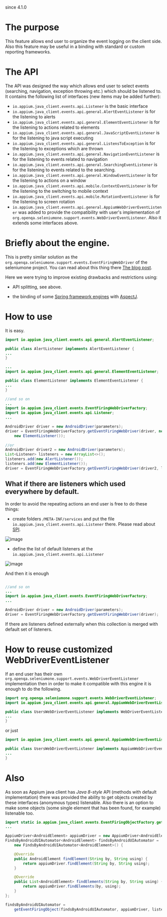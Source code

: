 since 4.1.0

# The purpose

This feature allows end user to organize the event logging on the client side. Also this feature may be useful in a binding with standard or custom reporting
frameworks. 
  
  
# The API

The API was designed the way which allows end user to select events (searching, navigation, exception throwing etc.) which should be listened to. It contains 
the following list of interfaces (new items may be added further): 

- `io.appium.java_client.events.api.Listener` is the basic interface
- `io.appium.java_client.events.api.general.AlertEventListener` is for the listening to alerts
- `io.appium.java_client.events.api.general.ElementEventListener` is for the listening to actions related to elements
- `io.appium.java_client.events.api.general.JavaScriptEventListener` is for the listening to java script executing
- `io.appium.java_client.events.api.general.ListensToException` is for the listening to exceptions which are thrown
- `io.appium.java_client.events.api.general.NavigationEventListener` is for the listening to events related to navigation
- `io.appium.java_client.events.api.general.SearchingEventListener` is for the listening to events related to the searching.
- `io.appium.java_client.events.api.general.WindowEventListener` is for the listening to actions on a window
- `io.appium.java_client.events.api.mobile.ContextEventListener` is for the listening to the switching to mobile context
- `io.appium.java_client.events.api.mobile.RotationEventListener` is for the listening to screen rotation
- `io.appium.java_client.events.api.general.AppiumWebDriverEventListener` was added to provide the compatibility with 
user's implementation of `org.openqa.seleniumone.support.events.WebDriverEventListener`. Also it extends some interfaces above.
 
# Briefly about the engine. 

This is pretty similar solution as the `org.openqa.seleniumone.support.events.EventFiringWebDriver` of the seleniumone project. You 
can read about this thing there [The blog post](https://seleniumoneworks.blogspot.com/2014/02/eventfiringwebdriver.html).  

Here we were trying to improve existing drawbacks and restrictions using: 

- API splitting, see above.

- the binding of some [Spring framework engines](https://spring.io/projects/spring-framework) with [AspectJ](https://en.wikipedia.org/wiki/AspectJ).

# How to use

It is easy. 

```java
import io.appium.java_client.events.api.general.AlertEventListener;

public class AlertListener implements AlertEventListener {
...
}

...
import io.appium.java_client.events.api.general.ElementEventListener;

public class ElementListener implements ElementEventListener {
...
}

//and so on
...
import io.appium.java_client.events.EventFiringWebDriverFactory;
import io.appium.java_client.events.api.Listener;
...

AndroidDriver driver = new AndroidDriver(parameters);
driver = EventFiringWebDriverFactory.getEventFiringWebDriver(driver, new AlertListener(), 
    new ElementListener());
    
//or 
AndroidDriver driver2 = new AndroidDriver(parameters); 
List<Listener> listeners = new ArrayList<>();
listeners.add(new AlertListener());
listeners.add(new ElementListener());
driver = EventFiringWebDriverFactory.getEventFiringWebDriver(driver2, listeners);
```

## What if there are listeners which used everywhere by default.

In order to avoid the repeating actions an end user is free to do these things: 
 
- create folders `/META-INF/services` and put the file `io.appium.java_client.events.api.Listener` there. Please read about 
[SPI](https://docs.oracle.com/javase/tutorial/sound/SPI-intro.html).

![image](https://cloud.githubusercontent.com/assets/4927589/16731325/24eab680-4780-11e6-8551-a3c72d4b9c38.png)

- define the list of default listeners at the `io.appium.java_client.events.api.Listener`

![image](https://cloud.githubusercontent.com/assets/4927589/16731509/2734a4e0-4781-11e6-81cb-ab64a5924c35.png)

And then it is enough

```java

//and so on
...
import io.appium.java_client.events.EventFiringWebDriverFactory;
...

AndroidDriver driver = new AndroidDriver(parameters);
driver = EventFiringWebDriverFactory.getEventFiringWebDriver(driver);
```

If there are listeners defined externally when this collection is merged with default set of listeners.

# How to reuse customized WebDriverEventListener

If an end user has their own `org.openqa.seleniumone.support.events.WebDriverEventListener` implementation then in order to 
make it compatible with this engine it is enough to do the following.


```java
import org.openqa.seleniumone.support.events.WebDriverEventListener;
import io.appium.java_client.events.api.general.AppiumWebDriverEventListener;

public class UsersWebDriverEventListener implements WebDriverEventListener, AppiumWebDriverEventListener {
...
}
```

or just 

```java
import io.appium.java_client.events.api.general.AppiumWebDriverEventListener;

public class UsersWebDriverEventListener implements AppiumWebDriverEventListener {
...
}
```
# Also

As soon as Appium java client has *Java 8-style* API  (methods with default implementation) there was provided the ability to get objects created by these interfaces (anonymous types) listenable. Also there is an option to make some objects (some single element that has been found, for example) listenable too.

```java
import static io.appium.java_client.events.EventFiringObjectFactory.getEventFiringObject;
...

AppiumDriver<AndroidElement> appiumDriver = new AppiumDriver<AndroidElement>(parameters);
FindsByAndroidUIAutomator<AndroidElement> findsByAndroidUIAutomator =
    new FindsByAndroidUIAutomator<AndroidElement>() {

    @Override
    public AndroidElement findElement(String by, String using) {
        return appiumDriver.findElement(String by, String using);
    }

    @Override
    public List<AndroidElement> findElements(String by, String using) {
        return appiumDriver.findElements(by, using);
    }
};

findsByAndroidUIAutomator = 
    getEventFiringObject(findsByAndroidUIAutomator, appiumDriver, listeners);
```
